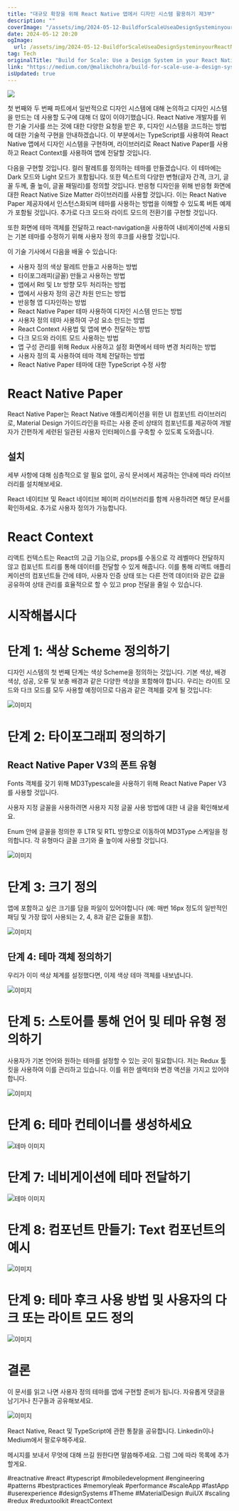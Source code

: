 ```yaml
---
title: "대규모 확장을 위해 React Native 앱에서 디자인 시스템 활용하기 제3부"
description: ""
coverImage: "/assets/img/2024-05-12-BuildforScaleUseaDesignSysteminyourReactNativeappPart3DevelopyourCustomThemeIntroduction_0.png"
date: 2024-05-12 20:20
ogImage: 
  url: /assets/img/2024-05-12-BuildforScaleUseaDesignSysteminyourReactNativeappPart3DevelopyourCustomThemeIntroduction_0.png
tag: Tech
originalTitle: "Build for Scale: Use a Design System in your React Native app. Part 3: Develop your Custom ThemeIntroduction"
link: "https://medium.com/@malikchohra/build-for-scale-use-a-design-system-in-your-react-native-app-5790982cae7e"
isUpdated: true
---
```




<img src="/assets/img/2024-05-12-BuildforScaleUseaDesignSysteminyourReactNativeappPart3DevelopyourCustomThemeIntroduction_0.png" />

첫 번째와 두 번째 파트에서 일반적으로 디자인 시스템에 대해 논의하고 디자인 시스템을 만드는 데 사용할 도구에 대해 더 많이 이야기했습니다. React Native 개발자를 위한 기술 기사를 쓰는 것에 대한 다양한 요청을 받은 후, 디자인 시스템을 코드하는 방법에 대한 기술적 구현을 안내하겠습니다. 이 부분에서는 TypeScript를 사용하여 React Native 앱에서 디자인 시스템을 구현하며, 라이브러리로 React Native Paper를 사용하고 React Context를 사용하여 앱에 전달할 것입니다.

다음을 구현할 것입니다. 컬러 팔레트를 정의하는 테마를 만들겠습니다. 이 테마에는 Dark 모드와 Light 모드가 포함됩니다. 또한 텍스트의 다양한 변형(글자 간격, 크기, 글꼴 두께, 줄 높이, 글꼴 패밀리)를 정의할 것입니다. 반응형 디자인을 위해 반응형 화면에 대한 React Native Size Matter 라이브러리를 사용할 것입니다. 이는 React Native Paper 제공자에서 인스턴스화되며 테마를 사용하는 방법을 이해할 수 있도록 버튼 예제가 포함될 것입니다. 추가로 다크 모드와 라이트 모드의 전환기를 구현할 것입니다.

또한 화면에 테마 객체를 전달하고 react-navigation을 사용하여 내비게이션에 사용되는 기본 테마를 수정하기 위해 사용자 정의 후크를 사용할 것입니다.

이 기술 기사에서 다음을 배울 수 있습니다:

- 사용자 정의 색상 팔레트 만들고 사용하는 방법
- 타이포그래피(글꼴) 만들고 사용하는 방법
- 앱에서 Rtl 및 Ltr 방향 모두 처리하는 방법
- 앱에서 사용자 정의 공간 차원 만드는 방법
- 반응형 앱 디자인하는 방법
- React Native Paper 테마 사용하여 디자인 시스템 만드는 방법
- 사용자 정의 테마 사용하여 구성 요소 만드는 방법
- React Context 사용법 및 앱에 변수 전달하는 방법
- 다크 모드와 라이트 모드 사용하는 방법
- 앱 구성 관리를 위해 Redux 사용하고 설정 화면에서 테마 변경 처리하는 방법
- 사용자 정의 훅 사용하여 테마 객체 전달하는 방법
- React Native Paper 테마에 대한 TypeScript 수정 사항

# React Native Paper

React Native Paper는 React Native 애플리케이션을 위한 UI 컴포넌트 라이브러리로, Material Design 가이드라인을 따르는 사용 준비 상태의 컴포넌트를 제공하여 개발자가 간편하게 세련된 일관된 사용자 인터페이스를 구축할 수 있도록 도와줍니다.

## 설치

세부 사항에 대해 심층적으로 알 필요 없이, 공식 문서에서 제공하는 안내에 따라 라이브러리를 설치해보세요.

React 네이티브 및 React 네이티브 페이퍼 라이브러리를 함께 사용하려면 해당 문서를 확인하세요. 추가로 사용자 정의가 가능합니다.

# React Context

리액트 컨텍스트는 React의 고급 기능으로, props를 수동으로 각 레벨마다 전달하지 않고 컴포넌트 트리를 통해 데이터를 전달할 수 있게 해줍니다. 이를 통해 리액트 애플리케이션의 컴포넌트들 간에 테마, 사용자 인증 상태 또는 다른 전역 데이터와 같은 값을 공유하여 상태 관리를 효율적으로 할 수 있고 prop 전달을 줄일 수 있습니다.

# 시작해봅시다

# 단계 1: 색상 Scheme 정의하기

디자인 시스템의 첫 번째 단계는 색상 Scheme을 정의하는 것입니다. 기본 색상, 배경 색상, 성공, 오류 및 보충 배경과 같은 다양한 색상을 포함해야 합니다. 우리는 라이트 모드와 다크 모드를 모두 사용할 예정이므로 다음과 같은 객체를 갖게 될 것입니다:

![이미지](/assets/img/2024-05-12-BuildforScaleUseaDesignSysteminyourReactNativeappPart3DevelopyourCustomThemeIntroduction_1.png)

# 단계 2: 타이포그래피 정의하기

## React Native Paper V3의 폰트 유형

Fonts 객체를 갖기 위해 MD3Typescale을 사용하기 위해 React Native Paper V3를 사용할 것입니다.

사용자 지정 글꼴을 사용하려면 사용자 지정 글꼴 사용 방법에 대한 내 글을 확인해보세요.

Enum 안에 글꼴을 정의한 후 LTR 및 RTL 방향으로 이동하여 MD3Type 스케일을 정의합니다. 각 유형마다 글꼴 크기와 줄 높이에 사용할 것입니다.

![이미지](/assets/img/2024-05-12-BuildforScaleUseaDesignSysteminyourReactNativeappPart3DevelopyourCustomThemeIntroduction_2.png)

# 단계 3: 크기 정의

앱에 포함하고 싶은 크기를 담을 파일이 있어야합니다 (예: 매번 16px 정도의 일반적인 패딩 및 가장 많이 사용되는 2, 4, 8과 같은 값들을 포함).

![이미지](/assets/img/2024-05-12-BuildforScaleUseaDesignSysteminyourReactNativeappPart3DevelopyourCustomThemeIntroduction_3.png)

## 단계 4: 테마 객체 정의하기

우리가 이미 색상 체계를 설정했다면, 이제 색상 테마 객체를 내보냅니다.

![이미지](/assets/img/2024-05-12-BuildforScaleUseaDesignSysteminyourReactNativeappPart3DevelopyourCustomThemeIntroduction_4.png)

# 단계 5: 스토어를 통해 언어 및 테마 유형 정의하기

사용자가 기본 언어와 원하는 테마를 설정할 수 있는 곳이 필요합니다. 저는 Redux 툴킷을 사용하여 이를 관리하고 있습니다. 이를 위한 셀렉터와 변경 액션을 가지고 있어야 합니다.

![이미지](/assets/img/2024-05-12-BuildforScaleUseaDesignSysteminyourReactNativeappPart3DevelopyourCustomThemeIntroduction_5.png)

# 단계 6: 테마 컨테이너를 생성하세요

![테마 이미지](/assets/img/2024-05-12-BuildforScaleUseaDesignSysteminyourReactNativeappPart3DevelopyourCustomThemeIntroduction_6.png)

# 단계 7: 네비게이션에 테마 전달하기

![테마 이미지](/assets/img/2024-05-12-BuildforScaleUseaDesignSysteminyourReactNativeappPart3DevelopyourCustomThemeIntroduction_7.png)

# 단계 8: 컴포넌트 만들기: Text 컴포넌트의 예시

![이미지](/assets/img/2024-05-12-BuildforScaleUseaDesignSysteminyourReactNativeappPart3DevelopyourCustomThemeIntroduction_8.png)

# 단계 9: 테마 후크 사용 방법 및 사용자의 다크 또는 라이트 모드 정의

![이미지](/assets/img/2024-05-12-BuildforScaleUseaDesignSysteminyourReactNativeappPart3DevelopyourCustomThemeIntroduction_9.png)

# 결론

이 문서를 읽고 나면 사용자 정의 테마를 앱에 구현할 준비가 됩니다. 자유롭게 댓글을 남기거나 친구들과 공유해보세요.

![이미지](https://miro.medium.com/v2/resize:fit:1200/1*jzfCO3_3Fkz2iJQpNWbP0w.gif)

React Native, React 및 TypeScript에 관한 통찰을 공유합니다. Linkedin이나 Medium에서 팔로우해주세요.

메시지를 보내서 무엇에 대해 쓰길 원한다면 말씀해주세요. 그럼 그에 따라 목록에 추가할게요.

#reactnative #react #typescript #mobiledevelopment #engineering #patterns #bestpractices #memoryleak #performance #scaleApp #fastApp #userexperience #designSystems #Theme #MaterialDesign #uiUX #scaling #redux #reduxtoolkit #reactContext
